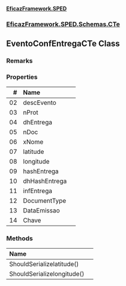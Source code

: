 #### [EficazFramework.SPED](EficazFrameworkSPED.md 'EficazFramework SPED')
### [EficazFramework.SPED.Schemas.CTe](EficazFramework.SPED.Schemas.CTe.md 'EficazFramework.SPED.Schemas.CTe')

## EventoConfEntregaCTe Class

### Remarks
### Properties

| # | Name | |
| ---: | :--- | :--- |
| 02 | descEvento |  |
| 03 | nProt |  |
| 04 | dhEntrega |  |
| 05 | nDoc |  |
| 06 | xNome |  |
| 07 | latitude |  |
| 08 | longitude |  |
| 09 | hashEntrega |  |
| 10 | dhHashEntrega |  |
| 11 | infEntrega |  |
| 12 | DocumentType |  |
| 13 | DataEmissao |  |
| 14 | Chave |  |
### Methods

| Name | |
| :--- | :--- |
| ShouldSerializelatitude() |  |
| ShouldSerializelongitude() |  |

